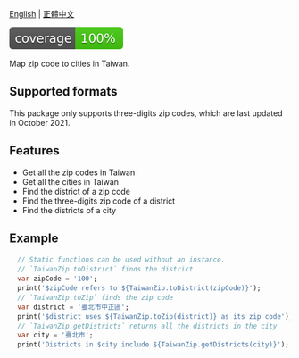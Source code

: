 [English](https://github.com/yh-luo/taiwan_zip/blob/main/README.md) | [正體中文](https://github.com/yh-luo/taiwan_zip/blob/main/README_zhTW.md)

![coverage][coverage_badge]

Map zip code to cities in Taiwan.

## Supported formats

This package only supports three-digits zip codes, which are last updated in October 2021.

## Features

* Get all the zip codes in Taiwan
* Get all the cities in Taiwan
* Find the district of a zip code
* Find the three-digits zip code of a district
* Find the districts of a city

## Example

```dart
  // Static functions can be used without an instance.
  // `TaiwanZip.toDistrict` finds the district
  var zipCode = '100';
  print('$zipCode refers to ${TaiwanZip.toDistrict(zipCode)}');
  // `TaiwanZip.toZip` finds the zip code
  var district = '臺北市中正區';
  print('$district uses ${TaiwanZip.toZip(district)} as its zip code');
  // `TaiwanZip.getDistricts` returns all the districts in the city
  var city = '臺北市';
  print('Districts in $city include ${TaiwanZip.getDistricts(city)}');
```

[coverage_badge]: coverage_badge.svg